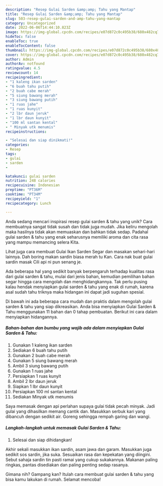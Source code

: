 ```yaml
---
description: "Resep Gulai Sarden &amp;amp; Tahu yang Mantap"
title: "Resep Gulai Sarden &amp;amp; Tahu yang Mantap"
slug: 503-resep-gulai-sarden-and-amp-tahu-yang-mantap
category: Uncategorized
date: 2022-06-06T14:44:10.823Z
image: https://img-global.cpcdn.com/recipes/e07d872c0c495b38/680x482cq70/gulai-sarden-tahu-foto-resep-utama.jpg
hideToc: false
enableToc: true
enableTocContent: false
thumbnail: https://img-global.cpcdn.com/recipes/e07d872c0c495b38/680x482cq70/gulai-sarden-tahu-foto-resep-utama.jpg
cover: https://img-global.cpcdn.com/recipes/e07d872c0c495b38/680x482cq70/gulai-sarden-tahu-foto-resep-utama.jpg
author: Admin
authorAv: notfound
ratingvalue: 4.5
reviewcount: 14
recipeingredient:
- "1 kaleng ikan sarden"
- "6 buah tahu putih"
- "2 buah cabe merah"
- "5 siung bawang merah"
- "3 siung bawang putih"
- "1 ruas jahe"
- "1 ruas kunyit"
- "2 lbr daun jeruk"
- "1 lbr daun kunyit"
- "100 ml santan kental"
- " Minyak utk menumis"
recipeinstructions:

- "Selesai dan siap dinikmati!"
categories:
- Resep
tags:
- gulai
- sarden
- 

katakunci: gulai sarden  
nutrition: 248 calories
recipecuisine: Indonesian
preptime: "PT36M"
cooktime: "PT34M"
recipeyield: "1"
recipecategory: Lunch

---
```





Anda sedang mencari inspirasi resep gulai sarden &amp; tahu yang unik? Cara membuatnya sangat tidak susah dan tidak juga mudah. Jika keliru mengolah maka hasilnya tidak akan memuaskan dan bahkan tidak sedap. Padahal gulai sarden &amp; tahu yang enak seharusnya memiliki aroma dan cita rasa yang mampu memancing selera Kita.





Lihat juga cara membuat Gulai Ikan Sarden Segar dan masakan sehari-hari lainnya. Dah boring makan sardin biasa merah tu Kan. Cara nak buat gulai sardin masak Cili api ni pun senang je.

Ada beberapa hal yang sedikit banyak berpengaruh terhadap kualitas rasa dari gulai sarden &amp; tahu, mulai dari jenis bahan, kemudian pemilihan bahan segar hingga cara mengolah dan menghidangkannya. Tak perlu pusing kalau hendak menyiapkan gulai sarden &amp; tahu yang enak di rumah, karena asal sudah tahu triknya maka hidangan ini dapat jadi suguhan spesial.






Di bawah ini ada beberapa cara mudah dan praktis dalam mengolah gulai sarden &amp; tahu yang siap dikreasikan. Anda bisa menyiapkan Gulai Sarden &amp; Tahu menggunakan 11 bahan dan 0 tahap pembuatan. Berikut ini cara dalam menyiapkan hidangannya.

<!--inarticleads1-->

##### Bahan-bahan dan bumbu yang wajib ada dalam menyiapkan Gulai Sarden &amp; Tahu:

1. Gunakan 1 kaleng ikan sarden
1. Sediakan 6 buah tahu putih
1. Gunakan 2 buah cabe merah
1. Gunakan 5 siung bawang merah
1. Ambil 3 siung bawang putih
1. Gunakan 1 ruas jahe
1. Persiapkan 1 ruas kunyit
1. Ambil 2 lbr daun jeruk
1. Siapkan 1 lbr daun kunyit
1. Persiapkan 100 ml santan kental
1. Sediakan  Minyak utk menumis


Saya memasak dengan api perlahan supaya gulai tidak pecah minyak. Jadi gulai yang dihasilkan memang cantik dan. Masukkan serbuk kari yang dibancuh dengan sedikit air. Goreng sehingga rempah garing dan wangi. 

<!--inarticleads2-->

##### Langkah-langkah untuk memasak Gulai Sarden &amp; Tahu:


1. Selesai dan siap dihidangkan!

Akhir sekali masukkan ikan sardin, asam jawa dan garam. Masukkan juga sedikit sos sardin, jika suka. Sesuaikan rasa dan kepekatan yang diingini. Sebut sahaja sardin tin pasti ramai yang cukup sukakannya. Makanan paling ringkas, pantas disediakan dan paling penting sedap rasanya. 

Gimana nih? Gampang kan? Itulah cara membuat gulai sarden &amp; tahu yang bisa kamu lakukan di rumah. Selamat mencoba!
